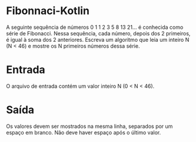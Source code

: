# Fibonnaci-Kotlin

A seguinte sequência de números 0 1 1 2 3 5 8 13 21... é conhecida como série de Fibonacci. Nessa sequência, cada número, depois dos 2 primeiros, é igual à soma dos 2 anteriores. Escreva um algoritmo que leia um inteiro N (N < 46) e mostre os N primeiros números dessa série.

# Entrada
O arquivo de entrada contém um valor inteiro N (0 < N < 46).

# Saída
Os valores devem ser mostrados na mesma linha, separados por um espaço em branco. Não deve haver espaço após o último valor.
